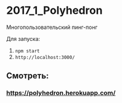 # 2017_1_Polyhedron
Многопользовательский пинг-понг

Для запуска:

1. `npm start`
2. `http://localhost:3000/`

## Смотреть:
### https://polyhedron.herokuapp.com/

